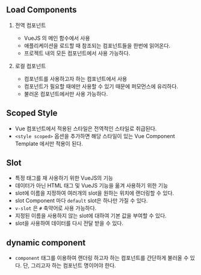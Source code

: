 ## Load Components

1. 전역 컴포넌트

   - VueJS 의 메인 함수에서 사용
   - 애플리케이션을 로드할 때 참조되는 컴포넌트들을 한번에 읽어온다.
   - 프로젝트 내의 모든 컴포넌트에서 사용 가능하다.

2. 로컬 컴포넌트

   - 컴포넌트를 사용하고자 하는 컴포넌트에서 사용
   - 컴포넌트가 필요할 때에만 사용할 수 있기 때문에 퍼모먼스에 유리하다.
   - 불러온 컴포넌트에서만 사용 가능하다.

## Scoped Style

- Vue 컴포넌트에서 적용된 스타일은 전역적인 스타일로 취급된다.
- `<style scoped>` 옵션을 추가하면 해당 스타일이 있는 Vue Component Template 에서만 적용이 된다.

## Slot

- 특정 태그를 재 사용하기 위한 VueJS의 기능
- 데이터가 아닌 HTML 태그 및 VueJS 기능을 옮겨 사용하기 위한 기능
- slot에 이름을 지정하여 여러개의 slot을 원하는 위치에 랜더링할 수 있다.
- slot Component 마다 `default` slot은 하나만 가질 수 있다.
- `v-slot` 은 `#` 축약어로 사용 가능하다.
- 지정된 이름을 사용하지 않는 slot에 대하여 기본 값을 부여할 수 있다.
- slot을 사용하여 데이터를 다시 전달 받을 수 있다.

## dynamic component

- `component` 태그를 이용하여 랜더링 하고자 하는 컴포넌트를 간단하게 불러올 수 있다. 단, 그리고자 하는 컴포넌트 명이어야 한다.
